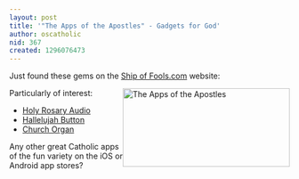 ```yaml
---
layout: post
title: '"The Apps of the Apostles" - Gadgets for God'
author: oscatholic
nid: 367
created: 1296076473
---
```

<p>Just found these gems on the <a href="http://www.ship-of-fools.com/gadgets/apps/index.html">Ship of Fools.com</a> website:</p>
<p style="text-align: left;"><a href="http://www.ship-of-fools.com/gadgets/apps/index.html"><img src="http://www.opensourcecatholic.com/sites/opensourcecatholic.com/files/user-uploads/oscatholic/apps.jpg" alt="The Apps of the Apostles" width="300" height="141" style="float: right;" /></a>Particularly of interest:</p>
<ul>
<li><a href="http://www.ship-of-fools.com/gadgets/apps/229.html">Holy Rosary Audio</a></li>
<li><a href="http://www.ship-of-fools.com/gadgets/apps/225.html">Hallelujah Button</a></li>
<li><a href="http://www.ship-of-fools.com/gadgets/apps/227.html">Church Organ</a></li>
</ul>
<p>Any other great Catholic apps of the fun variety on the iOS or Android app stores?</p>
